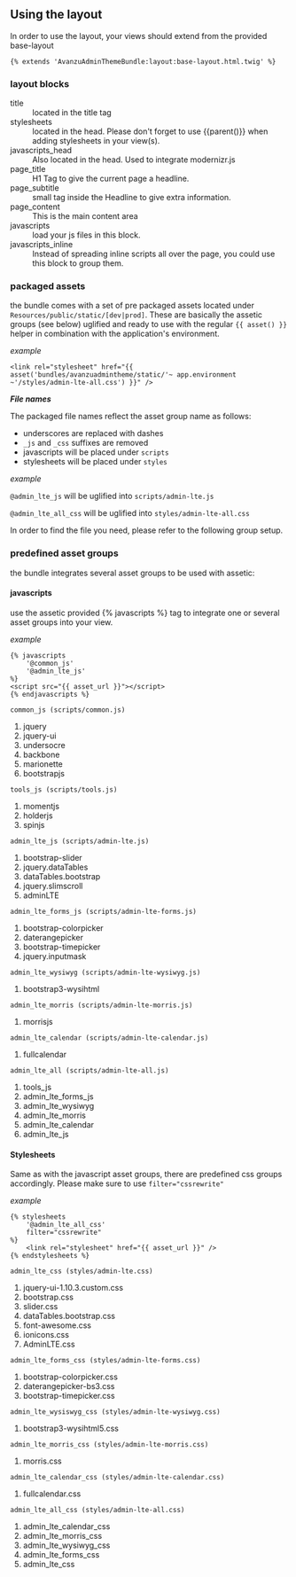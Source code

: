 ## Using the layout

In order to use the layout, your views should extend from the provided base-layout
```twig
{% extends 'AvanzuAdminThemeBundle:layout:base-layout.html.twig' %}
```
### layout blocks

<dl>
<dt>title</dt>
<dd>located in the title tag</dd>
<dt>stylesheets</dt>
<dd>located in the head. Please don't forget to use {{parent()}} when adding stylesheets in your view(s).</dd>
<dt>javascripts_head</dt>
<dd>Also located in the head. Used to integrate modernizr.js</dd>
<dt>page_title</dt>
<dd>H1 Tag to give the current page a headline.</dd>
<dt>page_subtitle</dt>
<dd>small tag inside the Headline to give extra information.</dd>
<dt>page_content</dt>
<dd>This is the main content area</dd>
<dt>javascripts</dt>
<dd>load your js files in this block.</dd>
<dt>javascripts_inline</dt>
<dd>Instead of spreading inline scripts all over the page, you could use this block to group them.</dd>
</dl>


### packaged assets
the bundle comes with a set of pre packaged assets located under `Resources/public/static/[dev|prod]`. These are basically the assetic groups (see below) uglified and ready to use with the regular `{{ asset() }}` helper in combination with the application's environment.

*example*
```twig
<link rel="stylesheet" href="{{ asset('bundles/avanzuadmintheme/static/'~ app.environment ~'/styles/admin-lte-all.css') }}" />
```
___File names___

The packaged file names reflect the asset group name as follows:
* underscores are replaced with dashes
* `_js` and `_css` suffixes are removed
* javascripts will be placed under `scripts`
* stylesheets will be placed under `styles`

*example*

`@admin_lte_js` will be uglified into `scripts/admin-lte.js`

`@admin_lte_all_css` will be uglified into `styles/admin-lte-all.css`

In order to find the file you need, please refer to the following group setup.

### predefined asset groups
the bundle integrates several asset groups to be used with assetic:

#### javascripts

use the assetic provided {% javascripts %} tag to integrate one or several asset groups into your view.

*example*
```twig
{% javascripts
	'@common_js'
	'@admin_lte_js'
%}
<script src="{{ asset_url }}"></script>
{% endjavascripts %}
```
`common_js (scripts/common.js)`

1. jquery
2. jquery-ui
3. undersocre
4. backbone
5. marionette
6. bootstrapjs

`tools_js (scripts/tools.js)`

1. momentjs
2. holderjs
3. spinjs

`admin_lte_js (scripts/admin-lte.js)`

1. bootstrap-slider
2. jquery.dataTables
3. dataTables.bootstrap
4. jquery.slimscroll
5. adminLTE

`admin_lte_forms_js (scripts/admin-lte-forms.js)`

1. bootstrap-colorpicker
2. daterangepicker
3. bootstrap-timepicker
4. jquery.inputmask

`admin_lte_wysiwyg (scripts/admin-lte-wysiwyg.js)`

1. bootstrap3-wysihtml

`admin_lte_morris (scripts/admin-lte-morris.js)`

1. morrisjs

`admin_lte_calendar (scripts/admin-lte-calendar.js)`

1. fullcalendar

`admin_lte_all (scripts/admin-lte-all.js)`

1. tools_js
2. admin_lte_forms_js
3. admin_lte_wysiwyg
4. admin_lte_morris
5. admin_lte_calendar
6. admin_lte_js


#### Stylesheets
Same as with the javascript asset groups, there are predefined css groups accordingly. Please make sure to use `filter="cssrewrite"`

*example*
```twig
{% stylesheets
	'@admin_lte_all_css'
	filter="cssrewrite"
%}
    <link rel="stylesheet" href="{{ asset_url }}" />
{% endstylesheets %}
```

`admin_lte_css (styles/admin-lte.css)`

1. jquery-ui-1.10.3.custom.css
2. bootstrap.css
3. slider.css
4. dataTables.bootstrap.css
5. font-awesome.css
6. ionicons.css
7. AdminLTE.css

`admin_lte_forms_css (styles/admin-lte-forms.css)`

1. bootstrap-colorpicker.css
2. daterangepicker-bs3.css
3. bootstrap-timepicker.css

`admin_lte_wysiswyg_css (styles/admin-lte-wysiwyg.css)`

1. bootstrap3-wysihtml5.css

`admin_lte_morris_css (styles/admin-lte-morris.css)`

1. morris.css

`admin_lte_calendar_css (styles/admin-lte-calendar.css)`

1. fullcalendar.css

`admin_lte_all_css (styles/admin-lte-all.css)`

1. admin_lte_calendar_css
2. admin_lte_morris_css
3. admin_lte_wysiwyg_css
4. admin_lte_forms_css
5. admin_lte_css
